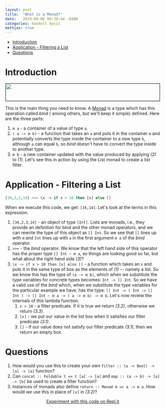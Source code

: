 ```yaml
---
layout: post
title:  "What is a Monad?"
date:   2019-09-06 09:30:44 -0400
categories: haskell basic 
mathjax: true
---
```

- [Introduction](#introduction)
- [Application - Filtering a List](#application---filtering-a-list)
- [Questions](#questions)

# Introduction
<div style="text-align:center; margin-bottom:13px;">
    <img style="border:solid thin black" src="{{site.url}}/{{site.baseurl}}/img/bindType.png" width="500" height="56" />
</div>

This is the main thing you need to know. A [Monad](https://wiki.haskell.org/Monad) is a type which has this operation called *bind* ( among others, but we'll keep it simple) defined. Here are the three parts:

1. `m a` - a container of a value of type `a`.
2. `( a -> m b)` - a function that takes an `a` and puts it in the container `m` and potentially converts the type inside the container to a new type `b`, although `a` can equal `b`, so *bind* doesn't have to convert the type inside to another type.
3. `m b` - a new container updated with the value produced by applying *(2)* to *(1)*.
Let's see this in action by using the List monad to create a list filter.

# Application - Filtering a List

```haskell
[34,2,3,14] >>= \x -> if x > 10 then [x] else []
```

When we execute this code, we get: `[34,14]`. Let's look at the terms in this expression.

1. `[34,2,3,14]` - an object of type `[Int]`. Lists are monads, i.e., they provide an definition for bind and the other monad operators, and we can rewrite the type of this object as `[] Int`. So we see that `[]` lines up with `m` and `Int` lines up with `a` in the first argument `m a` of the *bind* operator.
2. `>>=` - the *bind* operator. We know that the left hand side of this operator has the proper type `[] Int ~ m a`, so things are looking good so far, but what about the right hand side *(3)*?
3. `\x -> if x > 10 then [x] else []` - a function which takes an `x` and puts it in the same type of box as the elements of *(1)* -- namely a list. So we know this has the type of `(a -> m b)`, which when we substitute the type variables for concrete types becomes: `Int -> [] Int`. So we have a valid use of the *bind* which, when we substitute the type variables for the particular example we have, has the type: `[] Int -> ( Int -> [] Int ) -> [] Int ~ m a -> ( a -> m b) -> m b`. Let's now review the internals of this lambda function.
    1. `x > 10` - a filter predicate. If it is true we return *(3.2)*, otherwise we return *(3.3)*.
    2. `[x]` - we put our value in the list box when it satisfies our filter predicate *(3.1)*.
    3. `[]` - if our value does not satisfy our filter predicate *(3.1)*, then we return an empty box.


# Questions
1. How would you use this to create your own `filter :: (a -> Bool) -> [a] -> [a]` function?
2. Can `concat :: Foldable t => t [a] -> [a]` and `map :: (a -> b) -> [a] -> [b]` be used to create a filter function?
3. Instances of monads also define `return :: Monad m => a -> m a`. How would we use this in place of `[x]` in *(3.2)*?

<div style="text-align:center">
    <a href="https://repl.it/@Andrewnetwork/What-is-a-Monad-in-Haskell">
        Experiment with this code on Repl.it
    </a>
</div>